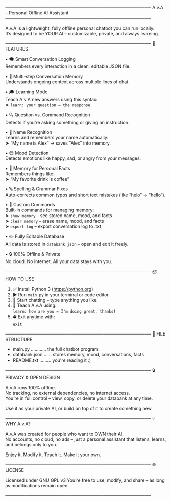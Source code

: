 ──────────────────────────────────────────────
     A.v.A – Personal Offline AI Assistant
──────────────────────────────────────────────

A.v.A is a lightweight, fully offline personal chatbot you can run locally.  
It’s designed to be YOUR AI – customizable, private, and always learning.


──────────────────────────────────────────────
🧠 FEATURES

• 🗨️ Smart Conversation Logging  
   Remembers every interaction in a clean, editable JSON file.

• 🧩 Multi-step Conversation Memory  
   Understands ongoing context across multiple lines of chat.

• 🎓 Learning Mode  
   Teach A.v.A new answers using this syntax:  
   ➤ `learn: your question = the response`

• 🔍 Question vs. Command Recognition  
   Detects if you're asking something or giving an instruction.

• 👤 Name Recognition  
   Learns and remembers your name automatically:  
   ➤ “My name is Alex” → saves "Alex" into memory.

• 😊 Mood Detection  
   Detects emotions like happy, sad, or angry from your messages.

• 🧠 Memory for Personal Facts  
   Remembers things like:  
   ➤ “My favorite drink is coffee”

• 🔤 Spelling & Grammar Fixes  
   Auto-corrects common typos and short text mistakes (like “helo” → “hello”).

• 📖 Custom Commands  
   Built-in commands for managing memory:  
   ➤ `show memory` – see stored name, mood, and facts  
   ➤ `clear memory` – erase name, mood, and facts  
   ➤ `export log` – export conversation log to .txt

• ✏️ Fully Editable Database  
   All data is stored in `databank.json` – open and edit it freely.

• 🔒 100% Offline & Private  
   No cloud. No internet. All your data stays with you.

──────────────────────────────────────────────
📦 HOW TO USE

1. ✅ Install Python 3 (https://python.org)
2. ▶️ Run `main.py` in your terminal or code editor.
3. 💬 Start chatting – type anything you like.
4. 🧠 Teach A.v.A using:  
      `learn: how are you = I'm doing great, thanks!`
5. ⛔ Exit anytime with:  
      `exit`

──────────────────────────────────────────────
📁 FILE STRUCTURE

- main.py ............ the full chatbot program  
- databank.json ...... stores memory, mood, conversations, facts  
- README.txt ......... you're reading it :)  

──────────────────────────────────────────────
🔒 PRIVACY & OPEN DESIGN

A.v.A runs 100% offline.  
No tracking, no external dependencies, no internet access.  
You’re in full control – view, copy, or delete your databank at any time.

Use it as your private AI, or build on top of it to create something new.

──────────────────────────────────────────────
💡 WHY A.v.A?

A.v.A was created for people who want to OWN their AI.  
No accounts, no cloud, no ads – just a personal assistant that listens, learns, and belongs only to you.

Enjoy it. Modify it. Teach it. Make it your own.

──────────────────────────────────────────────
🌐 LICENSE

Licensed under GNU GPL v3
You’re free to use, modify, and share – as long as modifications remain open.

──────────────────────────────────────────────
